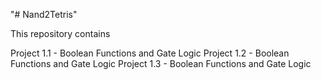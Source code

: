 "# Nand2Tetris" 

This repository contains 

Project 1.1 - Boolean Functions and Gate Logic
Project 1.2 - Boolean Functions and Gate Logic
Project 1.3 - Boolean Functions and Gate Logic
